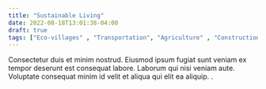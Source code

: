 ```yaml
---
title: "Sustainable Living"
date: 2022-08-18T13:01:38-04:00
draft: true
tags: ["Eco-villages" , "Transportation", "Agriculture" , "Construction" ]
---
```


Consectetur duis et minim nostrud. Eiusmod ipsum fugiat sunt veniam ex tempor deserunt est consequat labore. Laborum qui nisi veniam aute. Voluptate consequat minim id velit et aliqua qui elit ea aliquip.
.